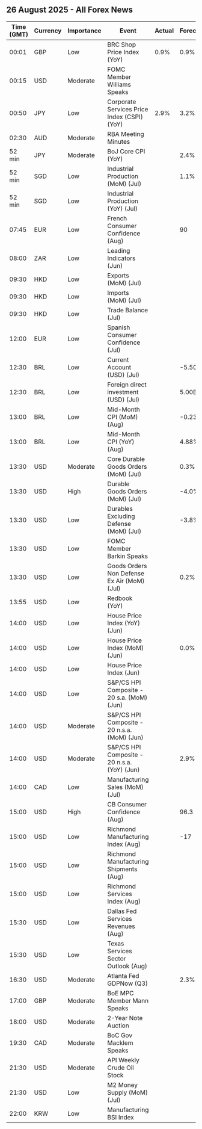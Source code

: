 ## 26 August 2025 - All Forex News

| Time (GMT) | Currency | Importance | Event | Actual | Forecast | Previous |
|------|----------|------------|-------|--------|----------|----------|
| 00:01 | GBP | Low | BRC Shop Price Index (YoY) | 0.9% | 0.9% | 0.7% |
| 00:15 | USD | Moderate | FOMC Member Williams Speaks |  |  |  |
| 00:50 | JPY | Low | Corporate Services Price Index (CSPI) (YoY) | 2.9% | 3.2% | 3.2% |
| 02:30 | AUD | Moderate | RBA Meeting Minutes |  |  |  |
| 52 min | JPY | Moderate | BoJ Core CPI (YoY) |  | 2.4% | 2.3% |
| 52 min | SGD | Low | Industrial Production (MoM) (Jul) |  | 1.1% | 0.0% |
| 52 min | SGD | Low | Industrial Production (YoY) (Jul) |  |  | 8.0% |
| 07:45 | EUR | Low | French Consumer Confidence (Aug) |  | 90 | 89 |
| 08:00 | ZAR | Low | Leading Indicators (Jun) |  |  | 111.30% |
| 09:30 | HKD | Low | Exports (MoM) (Jul) |  |  | 11.9% |
| 09:30 | HKD | Low | Imports (MoM) (Jul) |  |  | 11.1% |
| 09:30 | HKD | Low | Trade Balance (Jul) |  |  | -58.9B |
| 12:00 | EUR | Low | Spanish Consumer Confidence (Jul) |  |  | 76.1 |
| 12:30 | BRL | Low | Current Account (USD) (Jul) |  | -5.50B | -5.13B |
| 12:30 | BRL | Low | Foreign direct investment (USD) (Jul) |  | 5.00B | 2.81B |
| 13:00 | BRL | Low | Mid-Month CPI (MoM) (Aug) |  | -0.23% | 0.33% |
| 13:00 | BRL | Low | Mid-Month CPI (YoY) (Aug) |  | 4.88% | 5.30% |
| 13:30 | USD | Moderate | Core Durable Goods Orders (MoM) (Jul) |  | 0.3% | 0.2% |
| 13:30 | USD | High | Durable Goods Orders (MoM) (Jul) |  | -4.0% | -9.4% |
| 13:30 | USD | Low | Durables Excluding Defense (MoM) (Jul) |  | -3.8% | -9.4% |
| 13:30 | USD | Low | FOMC Member Barkin Speaks |  |  |  |
| 13:30 | USD | Low | Goods Orders Non Defense Ex Air (MoM) (Jul) |  | 0.2% | -0.8% |
| 13:55 | USD | Low | Redbook (YoY) |  |  | 5.9% |
| 14:00 | USD | Low | House Price Index (YoY) (Jun) |  |  | 2.8% |
| 14:00 | USD | Low | House Price Index (MoM) (Jun) |  | 0.0% | -0.2% |
| 14:00 | USD | Low | House Price Index (Jun) |  |  | 434.4 |
| 14:00 | USD | Low | S&P/CS HPI Composite - 20 s.a. (MoM) (Jun) |  |  | -0.3% |
| 14:00 | USD | Moderate | S&P/CS HPI Composite - 20 n.s.a. (MoM) (Jun) |  |  | 0.4% |
| 14:00 | USD | Moderate | S&P/CS HPI Composite - 20 n.s.a. (YoY) (Jun) |  | 2.9% | 2.8% |
| 14:00 | CAD | Low | Manufacturing Sales (MoM) (Jul) |  |  | 0.3% |
| 15:00 | USD | High | CB Consumer Confidence (Aug) |  | 96.3 | 97.2 |
| 15:00 | USD | Low | Richmond Manufacturing Index (Aug) |  | -17 | -20 |
| 15:00 | USD | Low | Richmond Manufacturing Shipments (Aug) |  |  | -18 |
| 15:00 | USD | Low | Richmond Services Index (Aug) |  |  | 2 |
| 15:30 | USD | Low | Dallas Fed Services Revenues (Aug) |  |  | 6.3 |
| 15:30 | USD | Low | Texas Services Sector Outlook (Aug) |  |  | 2.0 |
| 16:30 | USD | Moderate | Atlanta Fed GDPNow (Q3) |  | 2.3% | 2.3% |
| 17:00 | GBP | Moderate | BoE MPC Member Mann Speaks |  |  |  |
| 18:00 | USD | Moderate | 2-Year Note Auction |  |  | 3.920% |
| 19:30 | CAD | Moderate | BoC Gov Macklem Speaks |  |  |  |
| 21:30 | USD | Moderate | API Weekly Crude Oil Stock |  |  | -2.400M |
| 21:30 | USD | Low | M2 Money Supply (MoM) (Jul) |  |  | 22.02T |
| 22:00 | KRW | Low | Manufacturing BSI Index |  |  | 68 |

